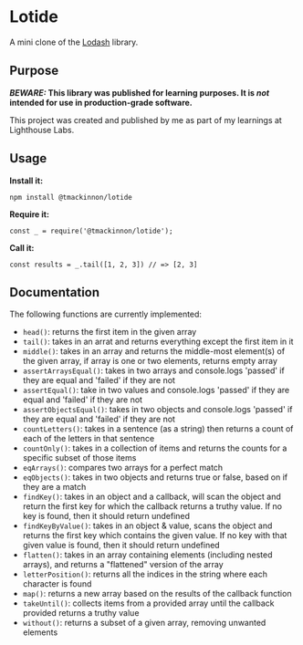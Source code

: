 # Lotide

A mini clone of the [Lodash](https://lodash.com) library.

## Purpose

**_BEWARE:_ This library was published for learning purposes. It is _not_ intended for use in production-grade software.**

This project was created and published by me as part of my learnings at Lighthouse Labs. 

## Usage

**Install it:**

`npm install @tmackinnon/lotide`

**Require it:**

`const _ = require('@tmackinnon/lotide');`

**Call it:**

`const results = _.tail([1, 2, 3]) // => [2, 3]`

## Documentation

The following functions are currently implemented:

* `head()`: returns the first item in the given array
* `tail()`: takes in an arrat and returns everything except the first item in it
* `middle()`: takes in an array and returns the middle-most element(s) of the given array, if array is one or two elements, returns empty array
* `assertArraysEqual()`: takes in two arrays and console.logs 'passed' if they are equal and 'failed' if they are not
* `assertEqual()`: take in two values and console.logs 'passed' if they are equal and 'failed' if they are not
* `assertObjectsEqual()`: takes in two objects and console.logs 'passed' if they are equal and 'failed' if they are not
* `countLetters()`: takes in a sentence (as a string) then returns a count of each of the letters in that sentence
* `countOnly()`: takes in a collection of items and returns the counts for a specific subset of those items
* `eqArrays()`: compares two arrays for a perfect match
* `eqObjects()`: takes in two objects and returns true or false, based on if they are a match
* `findKey()`: takes in an object and a callback, will scan the object and return the first key for which the callback returns a truthy value. If no key is found, then it should return undefined
* `findKeyByValue()`: takes in an object & value, scans the object and returns the first key which contains the given value. If no key with that given value is found, then it should return undefined
* `flatten()`: takes in an array containing elements (including nested arrays), and returns a "flattened" version of the array
* `letterPosition()`: returns all the indices in the string where each character is found
* `map()`: returns a new array based on the results of the callback function
* `takeUntil()`: collects items from a provided array until the callback provided returns a truthy value
* `without()`: returns a subset of a given array, removing unwanted elements